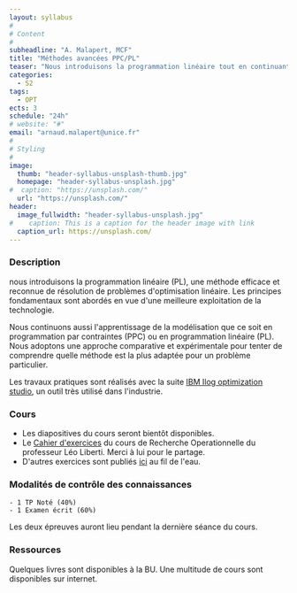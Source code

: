 ```yaml
---
layout: syllabus
#
# Content
#
subheadline: "A. Malapert, MCF"
title: "Méthodes avancées PPC/PL"
teaser: "Nous introduisons la programmation linéaire tout en continuant l'apprentissage de la modélisation PPC/PL avec un solveur professionnel très utilisé dans l'industrie."
categories:
  - S2
tags:
  - OPT
ects: 3
schedule: "24h"
# website: "#"
email: "arnaud.malapert@unice.fr"
#
# Styling
#
image:
  thumb: "header-syllabus-unsplash-thumb.jpg"
  homepage: "header-syllabus-unsplash.jpg"
#  caption: "https://unsplash.com/"
  url: "https://unsplash.com/"
header:
  image_fullwidth: "header-syllabus-unsplash.jpg"
#    caption: This is a caption for the header image with link
  caption_url: https://unsplash.com/  
---
```


### Description ###

nous introduisons la programmation linéaire (PL), une méthode efficace et reconnue de résolution de problèmes d'optimisation linéaire. Les principes fondamentaux sont abordés en vue d'une meilleure exploitation de la technologie.

Nous continuons aussi l'apprentissage de la modélisation que ce soit en programmation par contraintes (PPC) ou en programmation linéaire (PL). Nous adoptons une approche comparative et expérimentale pour tenter de comprendre quelle méthode est la plus adaptée pour un problème particulier.

Les travaux pratiques sont réalisés avec la suite [IBM Ilog optimization studio](http://www.i3s.unice.fr/~malapert/org/tips/cplex.html), un outil très utilisé dans l'industrie.

### Cours ###

 - Les diapositives du cours seront bientôt disponibles.
 - Le [Cahier d'exercices](https://www.enseignement.polytechnique.fr/profs/informatique/Leo.Liberti/teaching/isic/isc610a-08/) du cours de Recherche Operationnelle du professeur Léo Liberti. Merci à lui pour le partage.
 - D'autres exercices sont publiés [ici](http://www.i3s.unice.fr/~malapert/org/teaching/proglin.html) au fil de l'eau. 

### Modalités de contrôle des connaissances ###
    - 1 TP Noté (40%) 
    - 1 Examen écrit (60%)
    
Les deux épreuves auront lieu pendant la dernière séance du cours.

### Ressources ###

Quelques livres sont disponibles à la BU.
Une multitude de cours sont disponibles sur internet.

